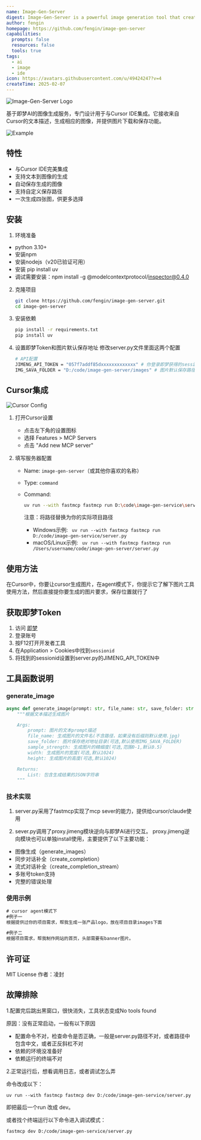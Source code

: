 ```yaml
---
name: Image-Gen-Server
digest: Image-Gen-Server is a powerful image generation tool that creates high-quality visuals from text prompts. It offers fast processing, customizable outputs, and supports various styles to meet diverse creative needs. The service is ideal for designers, marketers, and content creators seeking efficient visual content production.
author: fengin
homepage: https://github.com/fengin/image-gen-server
capabilities:
  prompts: false
  resources: false
  tools: true
tags:
  - ai
  - image
  - ide
icon: https://avatars.githubusercontent.com/u/49424247?v=4
createTime: 2025-02-07
---
```

![Image-Gen-Server Logo](https://static.claudemcp.com/servers/fengin/image-gen-server/fengin-image-gen-server-167510b5.png)

基于即梦AI的图像生成服务，专门设计用于与Cursor IDE集成。它接收来自Cursor的文本描述，生成相应的图像，并提供图片下载和保存功能。

![Example](https://static.claudemcp.com/servers/fengin/image-gen-server/fengin-image-gen-server-12f05bd3.png)

## 特性

- 与Cursor IDE完美集成
- 支持文本到图像的生成
- 自动保存生成的图像
- 支持自定义保存路径
- 一次生成四张图，供更多选择

## 安装

1. 环境准备
- python 3.10+
- 安装npm
- 安装nodejs（v20已验证可用）
- 安装 pip install uv
- 调试需要安装：npm install -g @modelcontextprotocol/inspector@0.4.0

2. 克隆项目
   
   ```bash
   git clone https://github.com/fengin/image-gen-server.git
   cd image-gen-server
   ```

3. 安装依赖
   
   ```bash
   pip install -r requirements.txt
   pip install uv
   ```

4. 设置即梦Token和图片默认保存地址
   修改server.py文件里面这两个配置
   
   ```bash
   # API配置
   JIMENG_API_TOKEN = "057f7addf85dxxxxxxxxxxxxx" # 你登录即梦获得的session_id，支持多个，在后面用逗号分隔   
   IMG_SAVA_FOLDER = "D:/code/image-gen-server/images" # 图片默认保存路径
   ```

## Cursor集成

![Cursor Config](https://static.claudemcp.com/servers/fengin/image-gen-server/fengin-image-gen-server-fa725511.png)

1. 打开Cursor设置
   
   - 点击左下角的设置图标
   - 选择 Features > MCP Servers
   - 点击 "Add new MCP server"

2. 填写服务器配置
   
   - Name: `image-gen-server`（或其他你喜欢的名称）
   - Type: `command`
   - Command: 
     
     ```bash
     uv run --with fastmcp fastmcp run D:\code\image-gen-service\server.py
     ```
     
     注意：将路径替换为你的实际项目路径
     
     - Windows示例: ` uv run --with fastmcp fastmcp run D:/code/image-gen-service/server.py`
     - macOS/Linux示例: ` uv run --with fastmcp fastmcp run /Users/username/code/image-gen-server/server.py`

## 使用方法

在Cursor中，你要让cursor生成图片，在agent模式下，你提示它了解下图片工具使用方法，然后直接提你要生成的图片要求，保存位置就行了

## 获取即梦Token

1. 访问 [即梦](https://jimeng.jianying.com/)
2. 登录账号
3. 按F12打开开发者工具
4. 在Application > Cookies中找到`sessionid`
5. 将找到的sessionid设置到server.py的JIMENG_API_TOKEN中

## 工具函数说明

### generate_image

```python
async def generate_image(prompt: str, file_name: str, save_folder: str = None, sample_strength: float = 0.5, width: int = 1024, height: int = 1024) -> list[types.TextContent | types.ImageContent | types.EmbeddedResource]:
    """根据文本描述生成图片

    Args:
        prompt: 图片的文本prompt描述
        file_name: 生成图片的文件名(不含路径，如果没有后缀则默认使用.jpg)
        save_folder: 图片保存绝对地址目录(可选,默认使用IMG_SAVA_FOLDER)
        sample_strength: 生成图片的精细度(可选,范围0-1,默认0.5)
        width: 生成图片的宽度(可选,默认1024)
        height: 生成图片的高度(可选,默认1024)

    Returns:
        List: 包含生成结果的JSON字符串
    """
```

### 技术实现

1. server.py采用了fastmcp实现了mcp sever的能力，提供给cursor/claude使用

2. sever.py调用了proxy.jimeng模块逆向与即梦AI进行交互。
proxy.jimeng逆向模块也可以单独install使用，主要提供了以下主要功能：

- 图像生成（generate_images）
- 同步对话补全（create_completion）
- 流式对话补全（create_completion_stream）
- 多账号token支持
- 完整的错误处理

### 使用示例

```cmd
# cursor agent模式下
#例子一
根据提供过你的项目需求，帮我生成一张产品logo，放在项目目录images下面

#例子二
根据项目需求，帮我制作网站的首页，头部需要有banner图片。
```

## 许可证

MIT License 
作者：凌封

## 故障排除

1.配置完后跳出黑窗口，很快消失，工具状态变成No tools found

  原因：没有正常启动，一般有以下原因

- 配置命令不对，检查命令是否正确，一般是server.py路径不对，或者路径中包含中文，或者正反斜杠不对
- 依赖的环境没准备好
- 依赖运行的终端不对

2.正常运行后，想看调用日志，或者调试怎么弄

  命令改成以下：

```
uv run --with fastmcp fastmcp dev D:/code/image-gen-service/server.py
```

  即把最后一个run 改成 dev。

  或者找个终端运行以下命令进入调试模式：

```
fastmcp dev D:/code/image-gen-service/server.py
```